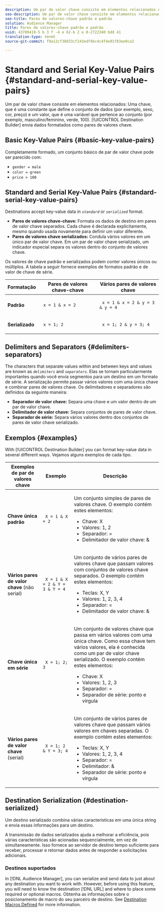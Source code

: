 ```yaml
---
description: Um par de valor chave consiste em elementos relacionados A chave, que é uma constante que define o conjunto de dados (por exemplo, sexo, cor, preço) e um valor, que é uma variável que pertence ao conjunto (por exemplo, masculino/feminino, verde, 100). O Construtor de destinos envia dados formatados como pares de valores chave.
seo-description: Um par de valor chave consiste em elementos relacionados A chave, que é uma constante que define o conjunto de dados (por exemplo, sexo, cor, preço) e um valor, que é uma variável que pertence ao conjunto (por exemplo, masculino/feminino, verde, 100). O Construtor de destinos envia dados formatados como pares de valores chave.
seo-title: Pares de valores-chave padrão e padrão
solution: Audience Manager
title: Pares de valores-chave padrão e padrão
uuid: 43789419-5 b 3 f -4 e 62-b 2 e 0-2722340 bdd 41
translation-type: tm+mt
source-git-commit: f9a12cf38833cf243edf4bc4c4f4e91f83ee0ca2

---
```



# Standard and Serial Key-Value Pairs {#standard-and-serial-key-value-pairs}

Um par de valor chave consiste em elementos relacionados: Uma chave, que é uma constante que define o conjunto de dados (por exemplo, sexo, cor, preço) e um valor, que é uma variável que pertence ao conjunto (por exemplo, masculino/feminino, verde, 100). [!UICONTROL Destination Builder] envia dados formatados como pares de valores chave.

## Basic Key-Value Pairs {#basic-key-value-pairs}

Completamente formado, um conjunto básico de par de valor chave pode ser parecido com:

* `gender = male`
* `color = green`
* `price > 100`

## Standard and Serial Key-Value Pairs {#standard-serial-key-value-pairs}

Destinations accept key-value data in *`standard`* or *`serialized`* format.

* **Pares de valores chave-chave:** Formata os dados de destino em pares de valor chave separados. Cada chave é declarada explicitamente, mesmo quando usada novamente para definir um valor diferente.
* **Pares de valores chave serializados:** Condula vários valores em um único par de valor chave. Em um par de valor chave serializado, um indicador especial separa os valores dentro do conjunto de valores chave.

Os valores de chave padrão e serializados podem conter valores únicos ou múltiplos. A tabela a seguir fornece exemplos de formatos padrão e de valor de chave de série.

<table id="table_7895B1E800934117A19A96380F0CF91B"> 
 <thead> 
  <tr> 
   <th colname="col1" class="entry"> Formatação </th>
   <th colname="col2" class="entry"> Pares de valores chave-chave </th>
   <th colname="col3" class="entry"> Vários pares de valores chave </th>
  </tr>
 </thead>
 <tbody> 
  <tr> 
   <td colname="col1"> <p> <b>Padrão</b> </p> </td>
   <td colname="col2"> <p> <code> x = 1 &amp; x = 2 </code> </p> </td>
   <td colname="col3"> <p> <code> x = 1 &amp; x = 2 &amp; y = 3 &amp; y = 4 </code> </p> </td>
  </tr>
  <tr> 
   <td colname="col1"> <p> <b>Serializado</b> </p> </td> 
   <td colname="col2"> <p> <code> x = 1; 2 </code> </p> </td> 
   <td colname="col3"> <p> <code> x = 1; 2 &amp; y = 3; 4 </code> </p> </td>
  </tr>
 </tbody>
</table>

## Delimiters and Separators {#delimiters-separators}

The characters that separate values within and between keys and values are known as *`delimiters`* and *`separators`*. Elas se tornam particularmente importantes quando você envia segmentos para um destino em um formato de série. A serialização permite passar vários valores com uma única chave e combinar pares de valores chave. Os delimitadores e separadores são definidos da seguinte maneira:

* **Separador de valor chave:** Separa uma chave e um valor dentro de um par de valor chave.
* **Delimitador de valor chave:** Separa conjuntos de pares de valor chave.
* **Separador de série:** Separa vários valores dentro dos conjuntos de pares de valor chave serializado.

## Exemplos {#examples}

With [!UICONTROL Destination Builder] you can format key-value data in several different ways. Vejamos alguns exemplos de cada tipo.

<table id="table_C2FBDC887C8C4CC88B1B2A7CF8E2795F"> 
 <thead> 
  <tr> 
   <th colname="col1" class="entry"> Exemplos de par de valores chave </th> 
   <th colname="col2" class="entry"> Exemplo </th> 
   <th colname="col3" class="entry"> Descrição </th> 
  </tr> 
 </thead>
 <tbody> 
  <tr> 
   <td colname="col1"> <p> <b>Chave única padrão</b> </p> </td> 
   <td colname="col2"> <p> <code> X = 1 &amp; X = 2 </code> </p> </td> 
   <td colname="col3"> <p>Um conjunto simples de pares de valores chave. O exemplo contém estes elementos: </p> 
    <ul id="ul_28C0CB005B264373926CA5D7418EE845"> 
     <li id="li_B6D300DBA9064F0BA743BA9B04339511">Chave: X </li> 
     <li id="li_9A1C98D5C9124FF1B4F032668576C03A">Valores: 1, 2 </li> 
     <li id="li_1D2828328E554176846C94F6140C0CBF">Separador: = </li> 
     <li id="li_0C6A70A0D9534611ACC98A0FD3693587">Delimitador de valor chave: &amp; </li> 
    </ul> </td> 
  </tr> 
  <tr> 
   <td colname="col1"> <p> <b>Vários pares de valor chave</b> (não serial) </p> </td> 
   <td colname="col2"> <p> <code> X = 1 &amp; X = 2 &amp; Y = 3 &amp; Y = 4 </code> </p> </td> 
   <td colname="col3"> <p>Um conjunto de vários pares de valores chave que passam valores com conjuntos de valores chave separados. O exemplo contém estes elementos: </p> 
    <ul id="ul_7FB22A43B435463D9F209067FF2C3619"> 
     <li id="li_7487657F6C2F48F5A4C4C9F9E8FB3B4B">Teclas: X, Y </li> 
     <li id="li_B828CF81DAB8443FBB2EDF6538A63B3C">Valores: 1, 2, 3, 4 </li> 
     <li id="li_EA4C95F6C93D435EB79237E38CE6F011">Separador: = </li> 
     <li id="li_45984AE2B581498299054BA5276D461D">Delimitador de valor chave: &amp; </li> 
    </ul> </td> 
  </tr> 
  <tr> 
   <td colname="col1"> <p> <b>Chave única em série</b> </p> </td> 
   <td colname="col2"> <p> <code> X = 1; 2; 3 </code> </p> </td> 
   <td colname="col3"> <p>Um conjunto de valores chave que passa em vários valores com uma única chave. Como essa chave tem vários valores, ela é conhecida como um par de valor chave serializado. O exemplo contém estes elementos: </p> 
    <ul id="ul_69C4C662B9BD4F77BB940D921B316CCF"> 
     <li id="li_718BEC527E69417C9F88D3DBD3357A28">Chave: X </li> 
     <li id="li_659DCBBFB4024AC2B9C4E74D2A86648D">Valores: 1, 2, 3 </li> 
     <li id="li_9A890233C6F84085A7BD5EA4D044E3CC">Separador: = </li> 
     <li id="li_AFC0426EA6044F8BAFD915FCB3808FBA">Separador de série: ponto e vírgula </li> 
    </ul> </td> 
  </tr> 
  <tr> 
   <td colname="col1"> <p> <b>Vários pares de valor chave</b> (serial) </p> </td> 
   <td colname="col2"> <p> <code> X = 1; 2 &amp; Y = 3; 4 </code> </p> </td> 
   <td colname="col3"> <p>Um conjunto de vários pares de valores chave que passam vários valores em chaves separadas. O exemplo contém estes elementos: </p> 
    <ul id="ul_CB50133B2E944818B9F2A0586EF69774"> 
     <li id="li_FD3D7ECC2BF046E99B1ED0B73EFE341F">Teclas: X, Y </li> 
     <li id="li_2BADC98C4CE74BBBBA1DC446D24615AC">Valores: 1, 2, 3, 4 </li> 
     <li id="li_4125435175AD4A43A44B980B28F32364">Separador: = </li> 
     <li id="li_48CFC279B2514F4FB2935B05FC7F287A">Delimitador: &amp; </li> 
     <li id="li_576C731F2FAF47FD92F55345CD6D36A0">Separador de série: ponto e vírgula </li> 
    </ul> </td> 
  </tr> 
 </tbody> 
</table>

## Destination Serialization {#destination-serialized}

Um destino serializado combina várias características em uma única string e envia essas informações para um destino.

<!-- c_dest_serialized.xml -->

A transmissão de dados serializados ajuda a melhorar a eficiência, pois várias características são acionadas sequencialmente, em vez de simultaneamente. Isso fornece ao servidor de destino tempo suficiente para receber, processar e retornar dados antes de responder a solicitações adicionais.

### Destinos suportados

In [!DNL Audience Manager], you can serialize and send data to just about any destination you want to work with. However, before using this feature, you will need to know the destination [!DNL URL] and where to place some required or optional macros. Obtenha as informações sobre o posicionamento de macro do seu parceiro de destino. See [Destination Macros Defined](../../features/destinations/destination-macros.md#destination-macros-defined) for more information.